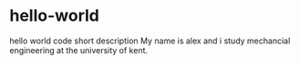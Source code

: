 # hello-world
hello world code short description
My name is alex and i study mechancial engineering at the university of kent.
